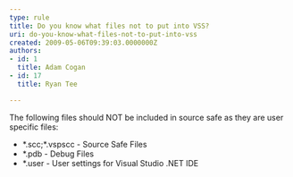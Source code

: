 ```yaml
---
type: rule
title: Do you know what files not to put into VSS?
uri: do-you-know-what-files-not-to-put-into-vss
created: 2009-05-06T09:39:03.0000000Z
authors:
- id: 1
  title: Adam Cogan
- id: 17
  title: Ryan Tee

---
```




<span class='intro'> 
  <p>The following files should NOT be included in source safe as they are user specific files&#58; </p>
<ul>
    <li>*.scc;*.vspscc - Source Safe Files </li>
    <li>*.pdb - Debug Files </li>
    <li>*.user - User settings for Visual Studio .NET IDE </li>
</ul>
 </span>





